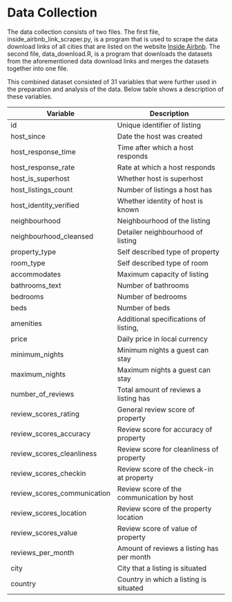 # Data Collection

The data collection consists of two files. The first file, inside_airbnb_link_scraper.py, is a program that is used to scrape the data download links of all cities that are listed on the website [Inside Airbnb](http://insideairbnb.com/get-the-data.html). The second file, data_download.R, is a program that downloads the datasets from the aforementioned data download links and merges the datasets together into one file. 

This combined dataset consisted of 31 variables that were further used in the preparation and analysis of the data. Below table shows a description of these variables. 

|Variable                        |Description                                 |
|--------------------------------|--------------------------------------------|
|id                              |Unique identifier of listing                |
|host_since                      |Date the host was created                   |
|host_response_time              |Time after which a host responds            |
|host_response_rate              |Rate at which a host responds               |
|host_is_superhost               |Whether host is superhost                   |
|host_listings_count             |Number of listings a host has               |
|host_identity_verified          |Whether identity of host is known           |
|neighbourhood                   |Neighbourhood of the listing                |
|neighbourhood_cleansed          |Detailer neighbourhood of listing           |
|property_type                   |Self described type of property             |
|room_type                       |Self described type of room                 |
|accommodates                    |Maximum capacity of listing                 |
|bathrooms_text                  |Number of bathrooms                         |
|bedrooms                        |Number of bedrooms                          |
|beds                            |Number of beds                              |
|amenities                       |Additional specifications of listing,       |
|price                           |Daily price in local currency               |
|minimum_nights                  |Minimum nights a guest can stay             |
|maximum_nights                  |Maximum nights a guest can stay             |
|number_of_reviews               |Total amount of reviews a listing has       |
|review_scores_rating            |General review score of property            |
|review_scores_accuracy          |Review score for accuracy of property       |
|review_scores_cleanliness       |Review score for cleanliness of property    |
|review_scores_checkin           |Review score of the check-in at property    |
|review_scores_communication     |Review score of the communication by host   |
|review_scores_location          |Review score of the property location       |
|review_scores_value             |Review score of value of property           |
|reviews_per_month               |Amount of reviews a listing has per month   |
|city                            |City that a listing is situated             |
|country                         |Country in which a listing is situated      |
